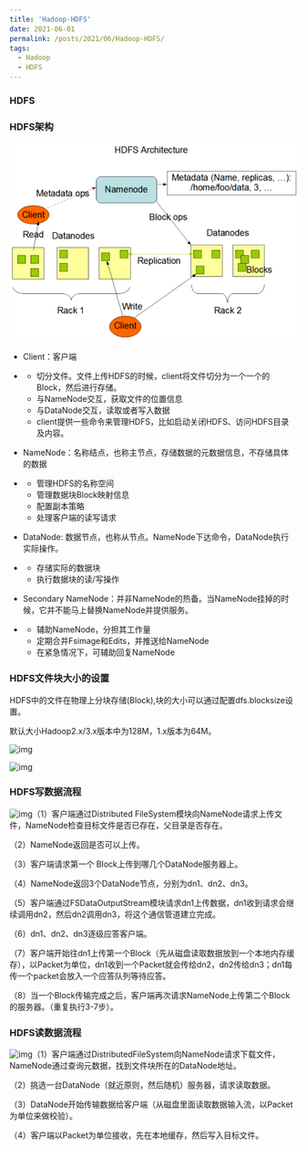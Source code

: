 ```yaml
---
title: 'Hadoop-HDFS'
date: 2021-06-01
permalink: /posts/2021/06/Hadoop-HDFS/
tags:
  - Hadoop
  - HDFS
---
```

### HDFS

### HDFS架构

![img](../../images/Blog/Hadoop-1.png)

- Client：客户端

- - 切分文件。文件上传HDFS的时候，client将文件切分为一个一个的Block，然后进行存储。
  - 与NameNode交互，获取文件的位置信息
  - 与DataNode交互，读取或者写入数据
  - client提供一些命令来管理HDFS，比如启动关闭HDFS、访问HDFS目录及内容。

- NameNode：名称结点，也称主节点，存储数据的元数据信息，不存储具体的数据

- - 管理HDFS的名称空间
  - 管理数据块Block映射信息
  - 配置副本策略
  - 处理客户端的读写请求

- DataNode: 数据节点，也称从节点。NameNode下达命令，DataNode执行实际操作。

- - 存储实际的数据块
  - 执行数据块的读/写操作

- Secondary NameNode：并非NameNode的热备。当NameNode挂掉的时候，它并不能马上替换NameNode并提供服务。

- - 辅助NameNode，分担其工作量
  - 定期合并Fsimage和Edits，并推送给NameNode
  - 在紧急情况下，可辅助回复NameNode

### HDFS文件块大小的设置

HDFS中的文件在物理上分块存储(Block),块的大小可以通过配置dfs.blocksize设置。

默认大小Hadoop2.x/3.x版本中为128M，1.x版本为64M。

![img](../../images/Blog/Hadoop-2.png)

![img](../../images/Blog/Hadoop-3.png)

### HDFS写数据流程

![img](../../images/Blog/Hadoop-4.png)（1）客户端通过Distributed FileSystem模块向NameNode请求上传文件，NameNode检查目标文件是否已存在，父目录是否存在。

（2）NameNode返回是否可以上传。

（3）客户端请求第一个 Block上传到哪几个DataNode服务器上。

（4）NameNode返回3个DataNode节点，分别为dn1、dn2、dn3。

（5）客户端通过FSDataOutputStream模块请求dn1上传数据，dn1收到请求会继续调用dn2，然后dn2调用dn3，将这个通信管道建立完成。

（6）dn1、dn2、dn3逐级应答客户端。

（7）客户端开始往dn1上传第一个Block（先从磁盘读取数据放到一个本地内存缓存），以Packet为单位，dn1收到一个Packet就会传给dn2，dn2传给dn3；dn1每传一个packet会放入一个应答队列等待应答。

（8）当一个Block传输完成之后，客户端再次请求NameNode上传第二个Block的服务器。（重复执行3-7步）。

### HDFS读数据流程

![img](../../images/Blog/Hadoop-5.png)（1）客户端通过DistributedFileSystem向NameNode请求下载文件，NameNode通过查询元数据，找到文件块所在的DataNode地址。

（2）挑选一台DataNode（就近原则，然后随机）服务器，请求读取数据。

（3）DataNode开始传输数据给客户端（从磁盘里面读取数据输入流，以Packet为单位来做校验）。

（4）客户端以Packet为单位接收，先在本地缓存，然后写入目标文件。